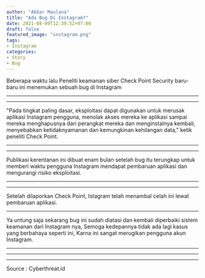 ```yaml
---
author: "Akbar Maulana"
title: "Ada Bug Di Instagram?"
date: 2021-08-09T12:39:52+07:00
draft: false
featured_image: "instagram.png"
tags: 
- Instagram
categories:
- Story
- Bug
---
```


Beberapa waktu lalu Peneliti keamanan siber Check Point Security baru-baru ini menemukan sebuah bug di Instagram
<hr>
<hr>

"Pada tingkat paling dasar, eksploitasi dapat digunakan untuk merusak aplikasi Instagram pengguna, menolak akses mereka ke aplikasi sampai mereka menghapusnya dari perangkat mereka dan menginstalnya kembali, menyebabkan ketidaknyamanan dan kemungkinan kehilangan data," ketik peneliti Check Point.

<hr>
<hr>

Publikasi kerentanan ini dibuat enam bulan setelah bug itu terungkap untuk memberi waktu pengguna Instagram mendapat pembaruan aplikasi dan mengurangi risiko eksploitasi.

<hr>
<hr>

Setelah dilaporkan Check Point, Istagram telah menambal celah ini lewat pembaruan aplikasi.

<hr>

Ya untung saja sekarang bug ini sudah diatasi dan kembali diperbaiki sistem keamanan dari Instagram nya, Semoga kedepannya tidak ada lagi kasus yang berbahaya seperti ini, Karna ini sangat merugikan pengguna akun Instagram.

<hr>
<hr>
<hr>


Source : Cyberthreat.id